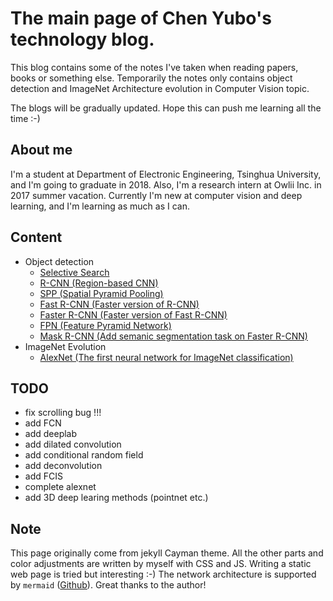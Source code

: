 # The main page of Chen Yubo's technology blog.

This blog contains some of the notes I've taken when reading papers, books or something else. Temporarily the notes only contains object detection and ImageNet Architecture evolution in Computer Vision topic.

The blogs will be gradually updated. Hope this can push me learning all the time :-)

## About me

I'm a student at Department of Electronic Engineering, Tsinghua University, and I'm going to graduate in 2018. Also, I'm a research intern at Owlii Inc. in 2017 summer vacation. Currently I'm new at computer vision and deep learning, and I'm learning as much as I can. 

## Content

- Object detection
   - [Selective Search](Object_detection/Selective_Search.md)
   - [R-CNN (Region-based CNN)](Object_detection/R-CNN.md)
   - [SPP (Spatial Pyramid Pooling)](Object_detection/SPP.md)
   - [Fast R-CNN (Faster version of R-CNN)](Object_detection/Fast_R-CNN.md)
   - [Faster R-CNN (Faster version of Fast R-CNN)](Object_detection/Faster_R-CNN.md)
   - [FPN (Feature Pyramid Network)](Object_detection/FPN.md)
   - [Mask R-CNN (Add semanic segmentation task on Faster R-CNN)](Object_detection/Mask_R-CNN.md)
- ImageNet Evolution
   - [AlexNet (The first neural network for ImageNet classification)](ImageNet_evolution/AlexNet.md)

## TODO

- fix scrolling bug !!!
- add FCN 
- add deeplab
- add dilated convolution
- add conditional random field
- add deconvolution
- add FCIS
- complete alexnet
- add 3D deep learing methods (pointnet etc.)

## Note
 
This page originally come from jekyll Cayman theme. All the other parts and color adjustments are written by myself with CSS and JS. Writing a static web page is tried but interesting :-) The network architecture is supported by ```mermaid``` ([Github](https://github.com/knsv/mermaid)). Great thanks to the author!
